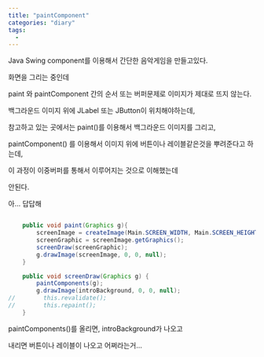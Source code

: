 ```yaml
---
title: "paintComponent"
categories: "diary"
tags:
  - 
---
```


Java Swing component를 이용해서 간단한 음악게임을 만들고있다.

화면을 그리는 중인데

paint 와 paintComponent 간의 순서 또는 버퍼문제로 이미지가 제대로 뜨지 않는다.

백그라운드 이미지 위에 JLabel 또는 JButton이 위치해야하는데,

참고하고 있는 곳에서는 paint()를 이용해서 백그라운드 이미지를 그리고,

paintComponent() 를 이용해서 이미지 위에 버튼이나 레이블같은것을 뿌려준다고 하는데,

이 과정이 이중버퍼를 통해서 이루어지는 것으로 이해했는데

안된다.

아... 답답해

~~~java

    public void paint(Graphics g){
        screenImage = createImage(Main.SCREEN_WIDTH, Main.SCREEN_HEIGHT);
        screenGraphic = screenImage.getGraphics();
        screenDraw(screenGraphic);
        g.drawImage(screenImage, 0, 0, null);
    }

    public void screenDraw(Graphics g) {
        paintComponents(g);
        g.drawImage(introBackground, 0, 0, null);
//        this.revalidate();
//        this.repaint();
    }
~~~

paintComponents()를 올리면, introBackground가 나오고

내리면 버튼이나 레이블이 나오고 어쩌라는거...